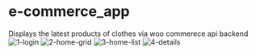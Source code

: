 # e-commerce_app
Displays the latest products of clothes via woo commerece api backend
![1-login](https://user-images.githubusercontent.com/43687458/95015890-e17a3e00-064f-11eb-82a6-b06a9e1edcc6.jpeg)
![2-home-grid](https://user-images.githubusercontent.com/43687458/95015934-18505400-0650-11eb-82f8-e7d4b0e5428d.jpeg)
![3-home-list](https://user-images.githubusercontent.com/43687458/95015966-4b92e300-0650-11eb-96a5-4f8338af14a7.jpeg)
![4-details](https://user-images.githubusercontent.com/43687458/95016122-4a15ea80-0651-11eb-8e72-0ca0970fd9b1.jpeg)


